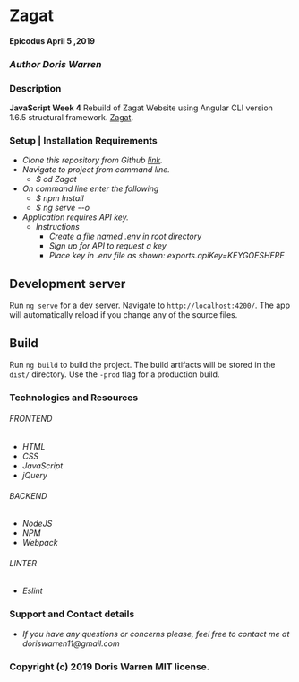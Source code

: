 # Zagat

#### Epicodus April 5 ,2019

### _Author Doris Warren_

### Description

**JavaScript Week 4** Rebuild of Zagat Website using Angular CLI version 1.6.5 structural framework. [Zagat](https://www.zagat.com/portland).

### Setup | Installation Requirements
* _Clone this repository from Github [link](https://github.com/DorisWarren/doctor-look-up.git)._
* _Navigate to project from command line._
  * _$ cd Zagat_
* _On command line enter the following_
  * _$ npm Install_
  * _$ ng serve --o_
* _Application requires API key._
  * _Instructions_
    *  _Create a file named .env in root directory_
    *  _Sign up for  API to request a key_
    *  _Place key in .env file as shown: exports.apiKey=KEYGOESHERE_


## Development server

Run `ng serve` for a dev server. Navigate to `http://localhost:4200/`. The app will automatically reload if you change any of the source files.


## Build

Run `ng build` to build the project. The build artifacts will be stored in the `dist/` directory. Use the `-prod` flag for a production build.

### Technologies and Resources

###### FRONTEND
  * _HTML_
  * _CSS_
  * _JavaScript_
  * _jQuery_

###### BACKEND
  * _NodeJS_
  * _NPM_
  * _Webpack_

###### LINTER
  * _Eslint_

### Support and Contact details
* _If you have any questions or concerns please, feel free to contact me at doriswarren11@gmail.com_

### Copyright (c) 2019 Doris Warren MIT license.
